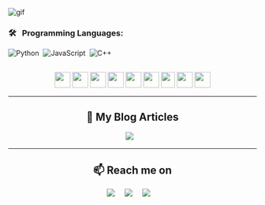 
![gif](https://github.com/sukrucnCbc/sukrucnCbc/blob/main/biogif.gif)

### 🛠 &nbsp; Programming Languages:
![Python](https://img.shields.io/badge/-Python-05122A?style=flat&logo=python)&nbsp;
![JavaScript](https://img.shields.io/badge/-JavaScript-05122A?style=flat&logo=javascript)&nbsp;
![C++](https://img.shields.io/badge/-C++-05122A?style=flat&logo=C%2B%2B&logoColor=00599C)&nbsp;



<h2 align="center"> </h2>
<p align="center">


  <img height="32" width="32" src="https://opencv.org/wp-content/uploads/2020/07/OpenCV_logo_no_text-1.svg" />
   <img height="32" width="32" src="https://seeklogo.com/images/T/tensorflow-logo-02FCED4F98-seeklogo.com.png" />
   <img height="32" width="32" src="https://cdn4.iconfinder.com/data/icons/logos-and-brands/512/267_Python_logo-512.png" />
   <img height="32" width="32" src="https://cdn4.iconfinder.com/data/icons/logos-and-brands/512/256_Php_logo-512.png" />
   <img height="32" width="32" src="https://cdn4.iconfinder.com/data/icons/logos-and-brands/512/187_Js_logo_logos-512.png" />
   <img height="32" width="32" src="https://cdn0.iconfinder.com/data/icons/HTML5/256/HTML_Logo.png" />
     <img height="32" width="28" src="https://upload.wikimedia.org/wikipedia/commons/thumb/d/d5/CSS3_logo_and_wordmark.svg/800px-CSS3_logo_and_wordmark.svg.png" />
     <img height="32" width="32" src="https://upload.wikimedia.org/wikipedia/commons/thumb/1/18/ISO_C%2B%2B_Logo.svg/459px-ISO_C%2B%2B_Logo.svg.png" />
     <img height="32" width="32" src="https://upload.wikimedia.org/wikipedia/commons/thumb/1/18/ISO_C%2B%2B_Logo.svg/459px-ISO_C%2B%2B_Logo.svg.png" />




</p>


<hr>

<h2 align="center">💬 My Blog Articles</h2>
<p align="center" align='right'>
  <a target="_blank"href="https://medium.com/@sukrucanc"><img src="https://img.shields.io/badge/Medium%20-%231572B6.svg?&style=for-the-badge&logo=medium&logoColor=white" /></a>&nbsp;&nbsp;&nbsp;
</p>

<hr>

<h2  align="center">📫 Reach me on</h2>
<p align="center">
  <a target="_blank"href="https://www.linkedin.com/in/sukrucancebeci/"><img src="https://img.shields.io/badge/linkedin-%230077B5.svg?&style=for-the-badge&logo=linkedin&logoColor=white" /></a>&nbsp;&nbsp;&nbsp;&nbsp;
  <a target="_blank"https://www.kaggle.com/sukrucncbc"><img src="https://img.shields.io/badge/twitter-%231DA1F2.svg?&style=for-the-badge&logo=twitter&logoColor=white" /></a>&nbsp;&nbsp;&nbsp;&nbsp;
  <a href="mailto:sukrucan.ieeektu@gmail.com?subject=Hello%20Sukrucan,%20From%20Github"><img src="https://img.shields.io/badge/gmail-%23D14836.svg?&style=for-the-badge&logo=gmail&logoColor=white" /></a>&nbsp;&nbsp;&nbsp;&nbsp;
</p>




<!--
**sukrucnCbc/sukrucnCbc** is a ✨ _special_ ✨ repository because its `README.md` (this file) appears on your GitHub profile.

Here are some ideas to get you started:


- 🔭 I’m currently working on ...
- 🌱 I’m currently learning ...
- 👯 I’m looking to collaborate on ...
- 🤔 I’m looking for help with ...
- 💬 Ask me about ...
- 📫 How to reach me: ...
- 😄 Pronouns: ...
- ⚡ Fun fact: ...
-->
